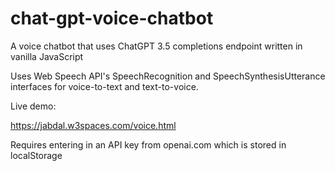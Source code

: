 # chat-gpt-voice-chatbot
A voice chatbot that uses ChatGPT 3.5 completions endpoint written in vanilla JavaScript

Uses Web Speech API's SpeechRecognition and SpeechSynthesisUtterance interfaces for voice-to-text and text-to-voice. 

Live demo:

https://jabdal.w3spaces.com/voice.html

Requires entering in an API key from openai.com which is stored in localStorage 

